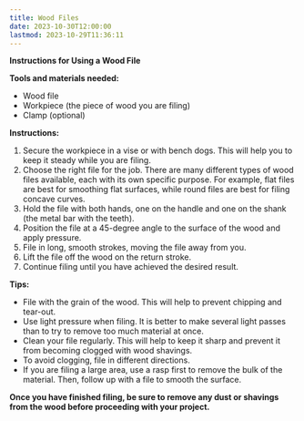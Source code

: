 ```yaml
---
title: Wood Files
date: 2023-10-30T12:00:00
lastmod: 2023-10-29T11:36:11
---
```


**Instructions for Using a Wood File**

**Tools and materials needed:**

- Wood file
- Workpiece (the piece of wood you are filing)
- Clamp (optional)

**Instructions:**

1. Secure the workpiece in a vise or with bench dogs. This will help you to keep it steady while you are filing.
2. Choose the right file for the job. There are many different types of wood files available, each with its own specific purpose. For example, flat files are best for smoothing flat surfaces, while round files are best for filing concave curves.
3. Hold the file with both hands, one on the handle and one on the shank (the metal bar with the teeth).
4. Position the file at a 45-degree angle to the surface of the wood and apply pressure.
5. File in long, smooth strokes, moving the file away from you.
6. Lift the file off the wood on the return stroke.
7. Continue filing until you have achieved the desired result.

**Tips:**

- File with the grain of the wood. This will help to prevent chipping and tear-out.
- Use light pressure when filing. It is better to make several light passes than to try to remove too much material at once.
- Clean your file regularly. This will help to keep it sharp and prevent it from becoming clogged with wood shavings.
- To avoid clogging, file in different directions.
- If you are filing a large area, use a rasp first to remove the bulk of the material. Then, follow up with a file to smooth the surface.

**Once you have finished filing, be sure to remove any dust or shavings from the wood before proceeding with your project.**
